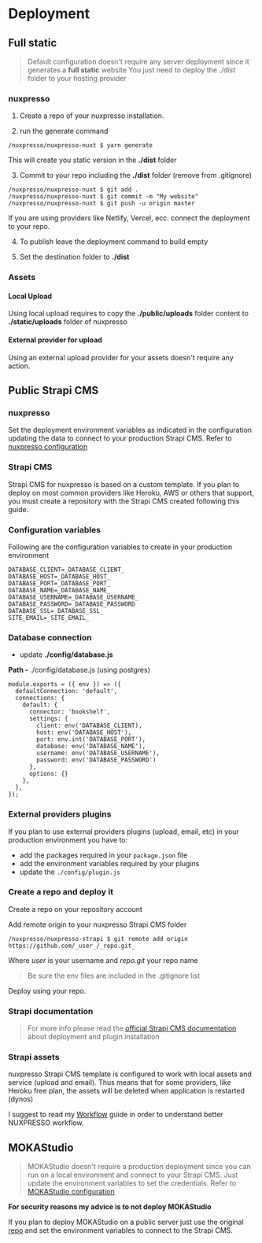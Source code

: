 # Deployment

## Full static

> Default configuration doesn't require any server deployment since it generates a **full static** website
> You just need to deploy the *./dist* folder to your hosting provider


### nuxpresso


1. Create a repo of your nuxpresso installation. 

2. run the generate command 

```
/nuxpresso/nuxpresso-nuxt $ yarn generate
```

This will create you static version in the **./dist** folder

3. Commit to your repo including the **./dist** folder (remove from .gitignore)

```
/nuxpresso/nuxpresso-nuxt $ git add .
/nuxpresso/nuxpresso-nuxt $ git commit -m "My website"
/nuxpresso/nuxpresso-nuxt $ git push -u origin master
```

If you are using providers like Netlify, Vercel, ecc. connect the deployment to your repo.

4. To publish leave the deployment command to build empty

5. Set the destination folder to **./dist**

### Assets

#### Local Upload

Using local upload requires to copy the **./public/uploads** folder content to **./static/uploads** folder of nuxpresso

#### External provider for upload

Using an external upload provider for your assets doesn't require any action.


## Public Strapi CMS

### nuxpresso

Set the deployment environment variables as indicated in the configuration updating the data to connect to your production Strapi CMS. Refer to [nuxpresso configuration](/guide/configuration.html#nuxpresso-configuration)


### Strapi CMS

Strapi CMS for nuxpresso is based on a custom template. If you plan to deploy on most common providers like Heroku, AWS or others that support, you must create a repository with the Strapi CMS created following this guide.


### Configuration variables

Following are the configuration variables to create in your production environment


```
DATABASE_CLIENT=_DATABASE_CLIENT_
DATABASE_HOST=_DATABASE_HOST_
DATABASE_PORT=_DATABASE_PORT_
DATABASE_NAME=_DATABASE_NAME_
DATABASE_USERNAME=_DATABASE_USERNAME_
DATABASE_PASSWORD=_DATABASE_PASSWORD
DATABASE_SSL=_DATABASE_SSL_
SITE_EMAIL=_SITE_EMAIL_
```

### Database connection 

- update  **./config/database.js**

**Path -** ./config/database.js (using postgres)

```
module.exports = ({ env }) => ({
  defaultConnection: 'default',
  connections: {
    default: {
      connector: 'bookshelf',
      settings: {
        client: env('DATABASE_CLIENT),
        host: env('DATABASE_HOST'),
        port: env.int('DATABASE_PORT'),
        database: env('DATABASE_NAME'),
        username: env('DATABASE_USERNAME'),
        password: env('DATABASE_PASSWORD')
      },
      options: {}
    },
  },
});
```


### External providers plugins

If you plan to use external providers plugins (upload, email, etc) in your production environment you have to: 
- add the packages required in your ```package.json``` file
- add the environment variables required by your plugins
- update the ```./config/plugin.js```

### Create a repo and deploy it

Create a repo on your repository account

Add remote origin to your nuxpresso Strapi CMS folder

```
/nuxpresso/nuxpresso-strapi $ git remote add origin https://github.com/_user_/_repo.git_
```

Where _user_ is your username and _repo.git_ your repo name

> Be sure the env files are included in the .gitignore list

Deploy using your repo.

### Strapi documentation

> For more info please read the [official Strapi CMS documentation](https://strapi.io/documentation/developer-docs/latest/admin-panel/deploy.html) about deployment and plugin installation



### Strapi assets

nuxpresso Strapi CMS template is configured to work with local assets and service (upload and email).
Thus means that for some providers, like Heroku free plan, the assets will be deleted when application is restarted (dynos)

I suggest to read my [Workflow](/guide/workflow.html) guide in order to understand better NUXPRESSO workflow.


## MOKAStudio

> MOKAStudio doesn't require a production deployment since you can run on a local environment and connect to your Strapi CMS. Just update the environment variables to set the credentials. Refer to [MOKAStudio configuration](/guide/configuration.html#mokastudio-configuration)

**For security reasons my advice is to not deploy MOKAStudio**

If you plan to deploy MOKAStudio on a public server just use the original [repo](https://github.com/swina/nuxpresso-moka) and set the environment variables to connect to the Strapi CMS.
